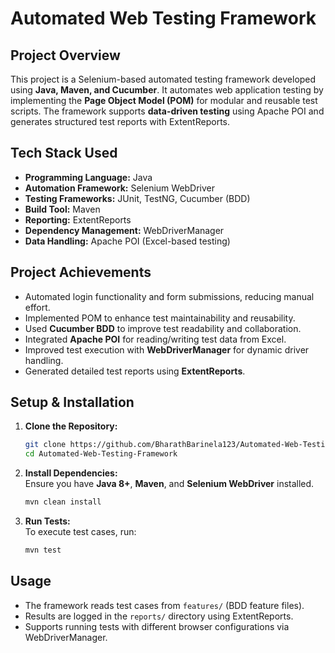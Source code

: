# **Automated Web Testing Framework**

## **Project Overview**  
This project is a Selenium-based automated testing framework developed using **Java, Maven, and Cucumber**. It automates web application testing by implementing the **Page Object Model (POM)** for modular and reusable test scripts. The framework supports **data-driven testing** using Apache POI and generates structured test reports with ExtentReports.

## **Tech Stack Used**  
- **Programming Language:** Java  
- **Automation Framework:** Selenium WebDriver  
- **Testing Frameworks:** JUnit, TestNG, Cucumber (BDD)  
- **Build Tool:** Maven  
- **Reporting:** ExtentReports  
- **Dependency Management:** WebDriverManager  
- **Data Handling:** Apache POI (Excel-based testing)  

## **Project Achievements**  
- Automated login functionality and form submissions, reducing manual effort.  
- Implemented POM to enhance test maintainability and reusability.  
- Used **Cucumber BDD** to improve test readability and collaboration.  
- Integrated **Apache POI** for reading/writing test data from Excel.  
- Improved test execution with **WebDriverManager** for dynamic driver handling.  
- Generated detailed test reports using **ExtentReports**.  

## **Setup & Installation**  
1. **Clone the Repository:**  
   ```bash
   git clone https://github.com/BharathBarinela123/Automated-Web-Testing-Framework.git
   cd Automated-Web-Testing-Framework
   ```

2. **Install Dependencies:**  
   Ensure you have **Java 8+**, **Maven**, and **Selenium WebDriver** installed.  
   ```bash
   mvn clean install
   ```

3. **Run Tests:**  
   To execute test cases, run:  
   ```bash
   mvn test
   ```

## **Usage**  
- The framework reads test cases from `features/` (BDD feature files).  
- Results are logged in the `reports/` directory using ExtentReports.  
- Supports running tests with different browser configurations via WebDriverManager.  
  
